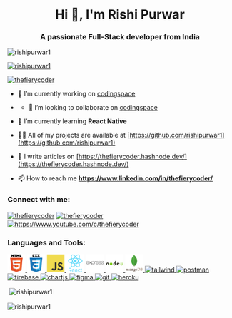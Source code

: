 <h1 align="center">Hi 👋, I'm Rishi Purwar</h1>
<h3 align="center">A passionate Full-Stack developer from India</h3>

<p align="left"> <img src="https://komarev.com/ghpvc/?username=rishipurwar1&label=Profile%20views&color=0e75b6&style=flat" alt="rishipurwar1" /> </p>

<p align="left"> <a href="https://github.com/ryo-ma/github-profile-trophy"><img src="https://github-profile-trophy.vercel.app/?username=rishipurwar1" alt="rishipurwar1" /></a> </p>

<p align="left"> <a href="https://twitter.com/thefierycoder" target="blank"><img src="https://img.shields.io/twitter/follow/thefierycoder?logo=twitter&style=for-the-badge" alt="thefierycoder" /></a> </p>

- 🔭 I’m currently working on [codingspace](https://github.com/rishipurwar1/coding-space)

- - 👯 I’m looking to collaborate on [codingspace](https://github.com/rishipurwar1/coding-space)

- 🌱 I’m currently learning **React Native**

- 👨‍💻 All of my projects are available at [https://github.com/rishipurwar1](https://github.com/rishipurwar1)

- 📝 I write articles on [https://thefierycoder.hashnode.dev/](https://thefierycoder.hashnode.dev/)

- 📫 How to reach me **https://www.linkedin.com/in/thefierycoder/**

<h3 align="left">Connect with me:</h3>
<p align="left">
<a href="https://twitter.com/thefierycoder" target="blank"><img align="center" src="https://raw.githubusercontent.com/rahuldkjain/github-profile-readme-generator/master/src/images/icons/Social/twitter.svg" alt="thefierycoder" height="30" width="40" /></a>
<a href="https://linkedin.com/in/thefierycoder" target="blank"><img align="center" src="https://raw.githubusercontent.com/rahuldkjain/github-profile-readme-generator/master/src/images/icons/Social/linked-in-alt.svg" alt="thefierycoder" height="30" width="40" /></a>
<a href="https://www.youtube.com/c/thefierycoder" target="blank"><img align="center" src="https://raw.githubusercontent.com/rahuldkjain/github-profile-readme-generator/master/src/images/icons/Social/youtube.svg" alt="https://www.youtube.com/c/thefierycoder" height="30" width="40" /></a>
</p>

<h3 align="left">Languages and Tools:</h3>
<p align="left">
<a href="https://www.w3.org/html/" target="_blank"> <img src="https://raw.githubusercontent.com/devicons/devicon/master/icons/html5/html5-original-wordmark.svg" alt="html5" width="40" height="40"/> </a>
  <a href="https://www.w3schools.com/css/" target="_blank"> <img src="https://raw.githubusercontent.com/devicons/devicon/master/icons/css3/css3-original-wordmark.svg" alt="css3" width="40" height="40"/> </a>
<a href="https://developer.mozilla.org/en-US/docs/Web/JavaScript" target="_blank"> <img src="https://raw.githubusercontent.com/devicons/devicon/master/icons/javascript/javascript-original.svg" alt="javascript" width="40" height="40"/> </a>
<a href="https://reactjs.org/" target="_blank"> <img src="https://raw.githubusercontent.com/devicons/devicon/master/icons/react/react-original-wordmark.svg" alt="react" width="40" height="40"/> </a>
<a href="https://expressjs.com" target="_blank"> <img src="https://raw.githubusercontent.com/devicons/devicon/master/icons/express/express-original-wordmark.svg" alt="express" width="40" height="40"/> </a>
<a href="https://nodejs.org" target="_blank"> <img src="https://raw.githubusercontent.com/devicons/devicon/master/icons/nodejs/nodejs-original-wordmark.svg" alt="nodejs" width="40" height="40"/> </a>
<a href="https://www.mongodb.com/" target="_blank"> <img src="https://raw.githubusercontent.com/devicons/devicon/master/icons/mongodb/mongodb-original-wordmark.svg" alt="mongodb" width="40" height="40"/> </a>
<a href="https://tailwindcss.com/" target="_blank"> <img src="https://www.vectorlogo.zone/logos/tailwindcss/tailwindcss-icon.svg" alt="tailwind" width="40" height="40"/> </a>
<a href="https://postman.com" target="_blank"> <img src="https://www.vectorlogo.zone/logos/getpostman/getpostman-icon.svg" alt="postman" width="40" height="40"/> </a>
<a href="https://firebase.google.com/" target="_blank"> <img src="https://www.vectorlogo.zone/logos/firebase/firebase-icon.svg" alt="firebase" width="40" height="40"/> </a>
<a href="https://www.chartjs.org" target="_blank"> <img src="https://www.chartjs.org/media/logo-title.svg" alt="chartjs" width="40" height="40"/> </a>  <a href="https://www.figma.com/" target="_blank"> <img src="https://www.vectorlogo.zone/logos/figma/figma-icon.svg" alt="figma" width="40" height="40"/> </a>  <a href="https://git-scm.com/" target="_blank"> <img src="https://www.vectorlogo.zone/logos/git-scm/git-scm-icon.svg" alt="git" width="40" height="40"/> </a> <a href="https://heroku.com" target="_blank"> <img src="https://www.vectorlogo.zone/logos/heroku/heroku-icon.svg" alt="heroku" width="40" height="40"/> </a> </p>

<p>&nbsp;<img align="center" src="https://github-readme-stats.vercel.app/api?username=rishipurwar1&show_icons=true&locale=en" alt="rishipurwar1" /></p>

<p><img align="center" src="https://github-readme-streak-stats.herokuapp.com/?user=rishipurwar1&" alt="rishipurwar1" /></p>
